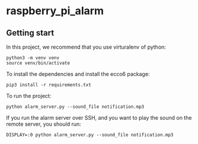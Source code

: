 # raspberry_pi_alarm
## Getting start

In this project, we recommend that you use virturalenv of python:
```
python3 -m venv venv
source venv/bin/activate 
```
To install the dependencies and install the ecco6 package: 
```
pip3 install -r requirements.txt
```
To run the project:
```
python alarm_server.py --sound_file notification.mp3 
```

If you run the alarm server over SSH, and you want to play the sound on the remote server, you should run:
```
DISPLAY=:0 python alarm_server.py --sound_file notification.mp3
```
